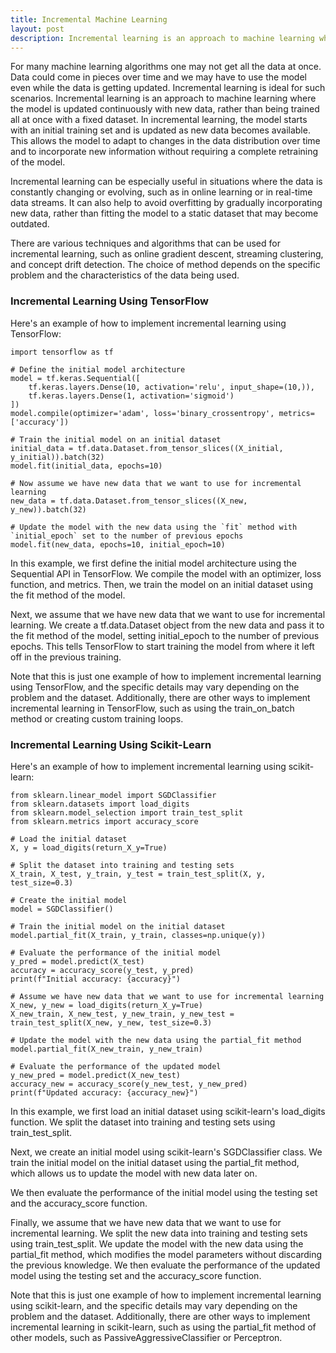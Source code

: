 ```yaml
---
title: Incremental Machine Learning
layout: post
description: Incremental learning is an approach to machine learning where the model is updated continuously with new data, rather than being trained all at once with a fixed dataset. 
--- 
```


For many machine learning algorithms one may not get all the data at once. Data could come in pieces over time and we may have to use the model even while the data is getting updated. Incremental learning is ideal for such scenarios. Incremental learning is an approach to machine learning where the model is updated continuously with new data, rather than being trained all at once with a fixed dataset. In incremental learning, the model starts with an initial training set and is updated as new data becomes available. This allows the model to adapt to changes in the data distribution over time and to incorporate new information without requiring a complete retraining of the model.

Incremental learning can be especially useful in situations where the data is constantly changing or evolving, such as in online learning or in real-time data streams. It can also help to avoid overfitting by gradually incorporating new data, rather than fitting the model to a static dataset that may become outdated.

There are various techniques and algorithms that can be used for incremental learning, such as online gradient descent, streaming clustering, and concept drift detection. The choice of method depends on the specific problem and the characteristics of the data being used.

### Incremental Learning Using TensorFlow

Here's an example of how to implement incremental learning using TensorFlow:

	import tensorflow as tf
	
	# Define the initial model architecture
	model = tf.keras.Sequential([
	    tf.keras.layers.Dense(10, activation='relu', input_shape=(10,)),
	    tf.keras.layers.Dense(1, activation='sigmoid')
	])
	model.compile(optimizer='adam', loss='binary_crossentropy', metrics=['accuracy'])
	
	# Train the initial model on an initial dataset
	initial_data = tf.data.Dataset.from_tensor_slices((X_initial, y_initial)).batch(32)
	model.fit(initial_data, epochs=10)
	
	# Now assume we have new data that we want to use for incremental learning
	new_data = tf.data.Dataset.from_tensor_slices((X_new, y_new)).batch(32)
	
	# Update the model with the new data using the `fit` method with `initial_epoch` set to the number of previous epochs
	model.fit(new_data, epochs=10, initial_epoch=10)

In this example, we first define the initial model architecture using the Sequential API in TensorFlow. We compile the model with an optimizer, loss function, and metrics. Then, we train the model on an initial dataset using the fit method of the model.

Next, we assume that we have new data that we want to use for incremental learning. We create a tf.data.Dataset object from the new data and pass it to the fit method of the model, setting initial_epoch to the number of previous epochs. This tells TensorFlow to start training the model from where it left off in the previous training.

Note that this is just one example of how to implement incremental learning using TensorFlow, and the specific details may vary depending on the problem and the dataset. Additionally, there are other ways to implement incremental learning in TensorFlow, such as using the train_on_batch method or creating custom training loops.

### Incremental Learning Using Scikit-Learn

Here's an example of how to implement incremental learning using scikit-learn:

	from sklearn.linear_model import SGDClassifier
	from sklearn.datasets import load_digits
	from sklearn.model_selection import train_test_split
	from sklearn.metrics import accuracy_score
	
	# Load the initial dataset
	X, y = load_digits(return_X_y=True)
	
	# Split the dataset into training and testing sets
	X_train, X_test, y_train, y_test = train_test_split(X, y, test_size=0.3)
	
	# Create the initial model
	model = SGDClassifier()
	
	# Train the initial model on the initial dataset
	model.partial_fit(X_train, y_train, classes=np.unique(y))
	
	# Evaluate the performance of the initial model
	y_pred = model.predict(X_test)
	accuracy = accuracy_score(y_test, y_pred)
	print(f"Initial accuracy: {accuracy}")
	
	# Assume we have new data that we want to use for incremental learning
	X_new, y_new = load_digits(return_X_y=True)
	X_new_train, X_new_test, y_new_train, y_new_test = train_test_split(X_new, y_new, test_size=0.3)
	
	# Update the model with the new data using the partial_fit method
	model.partial_fit(X_new_train, y_new_train)
	
	# Evaluate the performance of the updated model
	y_new_pred = model.predict(X_new_test)
	accuracy_new = accuracy_score(y_new_test, y_new_pred)
	print(f"Updated accuracy: {accuracy_new}")
	
In this example, we first load an initial dataset using scikit-learn's load_digits function. We split the dataset into training and testing sets using train_test_split.

Next, we create an initial model using scikit-learn's SGDClassifier class. We train the initial model on the initial dataset using the partial_fit method, which allows us to update the model with new data later on.

We then evaluate the performance of the initial model using the testing set and the accuracy_score function.

Finally, we assume that we have new data that we want to use for incremental learning. We split the new data into training and testing sets using train_test_split. We update the model with the new data using the partial_fit method, which modifies the model parameters without discarding the previous knowledge. We then evaluate the performance of the updated model using the testing set and the accuracy_score function.

Note that this is just one example of how to implement incremental learning using scikit-learn, and the specific details may vary depending on the problem and the dataset. Additionally, there are other ways to implement incremental learning in scikit-learn, such as using the partial_fit method of other models, such as PassiveAggressiveClassifier or Perceptron.


